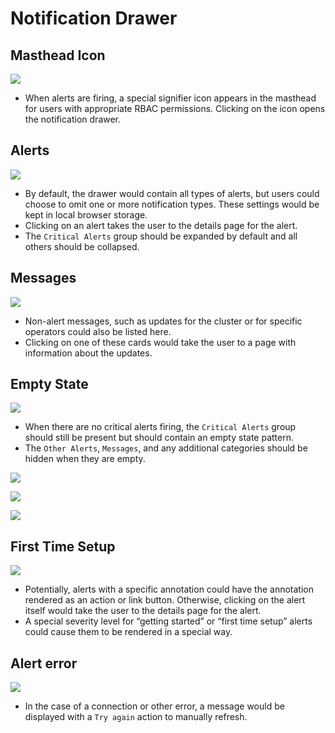 # Notification Drawer

## Masthead Icon
![](img/notifications-closed.png)
- When alerts are firing, a special signifier icon appears in the masthead for users with appropriate RBAC permissions. Clicking on the icon opens the notification drawer.

## Alerts
![](img/notifications-open.png)
- By default, the drawer would contain all types of alerts, but users could choose to omit one or more notification types. These settings would be kept in local browser storage.
- Clicking on an alert takes the user to the details page for the alert.
- The `Critical Alerts` group should be expanded by default and all others should be collapsed.

## Messages
![](img/notifications-updates.png)
- Non-alert messages, such as updates for the cluster or for specific operators could also be listed here.
- Clicking on one of these cards would take the user to a page with information about the updates.

## Empty State
![](img/notifications-empty.png)
- When there are no critical alerts firing, the `Critical Alerts` group should still be present but should contain an empty state pattern.
- The `Other Alerts`, `Messages`, and any additional categories should be hidden when they are empty.

![](img/notifications-no-critical.png)

![](img/notifications-no-critical-expanded.png)

![](img/notifications-only-messages.png)

## First Time Setup
![](img/notifications-receivers.png)
- Potentially, alerts with a specific annotation could have the annotation rendered as an action or link button. Otherwise, clicking on the alert itself would take the user to the details page for the alert.
- A special severity level for “getting started” or “first time setup” alerts could cause them to be rendered in a special way.

## Alert error
![](img/notifications-error.png)
- In the case of a connection or other error, a message would be displayed with a `Try again` action to manually refresh.
